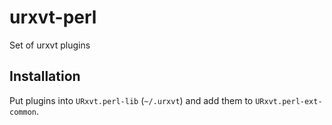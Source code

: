 # urxvt-perl

Set of urxvt plugins


## Installation

Put plugins into ``URxvt.perl-lib`` (``~/.urxvt``) and add them to ``URxvt.perl-ext-common``.
